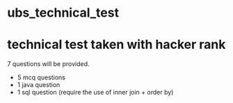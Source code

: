 # ubs_technical_test

# technical test taken with hacker rank
7 questions will be provided.

- 5 mcq questions
- 1 java question
- 1 sql question (require the use of inner join + order by)
